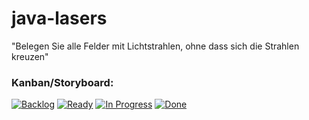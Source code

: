 # java-lasers 
"Belegen Sie alle Felder mit Lichtstrahlen, ohne dass sich die Strahlen kreuzen"

### Kanban/Storyboard:
[![Backlog](https://badge.waffle.io/schulkrams/java-lasers.svg?label=backlog&title=Backlog)](http://waffle.io/schulkrams/java-lasers) 
[![Ready](https://badge.waffle.io/schulkrams/java-lasers.svg?label=ready&title=Ready)](http://waffle.io/schulkrams/java-lasers) 
[![In Progress](https://badge.waffle.io/schulkrams/java-lasers.svg?label=in%20progress&title=In%20Progress)](http://waffle.io/schulkrams/java-lasers) 
[![Done](https://badge.waffle.io/schulkrams/java-lasers.svg?label=done&title=Done)](http://waffle.io/schulkrams/java-lasers) 
